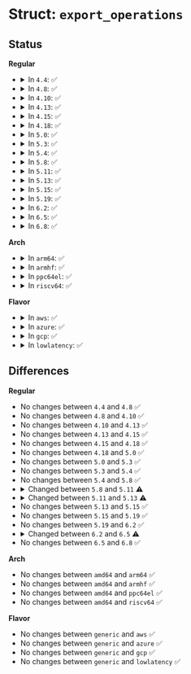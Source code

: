 # Struct: <code>export_operations</code>

## Status
<b>Regular</b>
<ul>
<li>
<details>
<summary>In <code>4.4</code>: ✅</summary>

```c
struct export_operations {
    int (*encode_fh)(struct inode *, __u32 *, int *, struct inode *);
    struct dentry * (*fh_to_dentry)(struct super_block *, struct fid *, int, int);
    struct dentry * (*fh_to_parent)(struct super_block *, struct fid *, int, int);
    int (*get_name)(struct dentry *, char *, struct dentry *);
    struct dentry * (*get_parent)(struct dentry *);
    int (*commit_metadata)(struct inode *);
    int (*get_uuid)(struct super_block *, u8 *, u32 *, u64 *);
    int (*map_blocks)(struct inode *, loff_t, u64, struct iomap *, bool, u32 *);
    int (*commit_blocks)(struct inode *, struct iomap *, int, struct iattr *);
};
```
</details>
</li>
<li>
<details>
<summary>In <code>4.8</code>: ✅</summary>

```c
struct export_operations {
    int (*encode_fh)(struct inode *, __u32 *, int *, struct inode *);
    struct dentry * (*fh_to_dentry)(struct super_block *, struct fid *, int, int);
    struct dentry * (*fh_to_parent)(struct super_block *, struct fid *, int, int);
    int (*get_name)(struct dentry *, char *, struct dentry *);
    struct dentry * (*get_parent)(struct dentry *);
    int (*commit_metadata)(struct inode *);
    int (*get_uuid)(struct super_block *, u8 *, u32 *, u64 *);
    int (*map_blocks)(struct inode *, loff_t, u64, struct iomap *, bool, u32 *);
    int (*commit_blocks)(struct inode *, struct iomap *, int, struct iattr *);
};
```
</details>
</li>
<li>
<details>
<summary>In <code>4.10</code>: ✅</summary>

```c
struct export_operations {
    int (*encode_fh)(struct inode *, __u32 *, int *, struct inode *);
    struct dentry * (*fh_to_dentry)(struct super_block *, struct fid *, int, int);
    struct dentry * (*fh_to_parent)(struct super_block *, struct fid *, int, int);
    int (*get_name)(struct dentry *, char *, struct dentry *);
    struct dentry * (*get_parent)(struct dentry *);
    int (*commit_metadata)(struct inode *);
    int (*get_uuid)(struct super_block *, u8 *, u32 *, u64 *);
    int (*map_blocks)(struct inode *, loff_t, u64, struct iomap *, bool, u32 *);
    int (*commit_blocks)(struct inode *, struct iomap *, int, struct iattr *);
};
```
</details>
</li>
<li>
<details>
<summary>In <code>4.13</code>: ✅</summary>

```c
struct export_operations {
    int (*encode_fh)(struct inode *, __u32 *, int *, struct inode *);
    struct dentry * (*fh_to_dentry)(struct super_block *, struct fid *, int, int);
    struct dentry * (*fh_to_parent)(struct super_block *, struct fid *, int, int);
    int (*get_name)(struct dentry *, char *, struct dentry *);
    struct dentry * (*get_parent)(struct dentry *);
    int (*commit_metadata)(struct inode *);
    int (*get_uuid)(struct super_block *, u8 *, u32 *, u64 *);
    int (*map_blocks)(struct inode *, loff_t, u64, struct iomap *, bool, u32 *);
    int (*commit_blocks)(struct inode *, struct iomap *, int, struct iattr *);
};
```
</details>
</li>
<li>
<details>
<summary>In <code>4.15</code>: ✅</summary>

```c
struct export_operations {
    int (*encode_fh)(struct inode *, __u32 *, int *, struct inode *);
    struct dentry * (*fh_to_dentry)(struct super_block *, struct fid *, int, int);
    struct dentry * (*fh_to_parent)(struct super_block *, struct fid *, int, int);
    int (*get_name)(struct dentry *, char *, struct dentry *);
    struct dentry * (*get_parent)(struct dentry *);
    int (*commit_metadata)(struct inode *);
    int (*get_uuid)(struct super_block *, u8 *, u32 *, u64 *);
    int (*map_blocks)(struct inode *, loff_t, u64, struct iomap *, bool, u32 *);
    int (*commit_blocks)(struct inode *, struct iomap *, int, struct iattr *);
};
```
</details>
</li>
<li>
<details>
<summary>In <code>4.18</code>: ✅</summary>

```c
struct export_operations {
    int (*encode_fh)(struct inode *, __u32 *, int *, struct inode *);
    struct dentry * (*fh_to_dentry)(struct super_block *, struct fid *, int, int);
    struct dentry * (*fh_to_parent)(struct super_block *, struct fid *, int, int);
    int (*get_name)(struct dentry *, char *, struct dentry *);
    struct dentry * (*get_parent)(struct dentry *);
    int (*commit_metadata)(struct inode *);
    int (*get_uuid)(struct super_block *, u8 *, u32 *, u64 *);
    int (*map_blocks)(struct inode *, loff_t, u64, struct iomap *, bool, u32 *);
    int (*commit_blocks)(struct inode *, struct iomap *, int, struct iattr *);
};
```
</details>
</li>
<li>
<details>
<summary>In <code>5.0</code>: ✅</summary>

```c
struct export_operations {
    int (*encode_fh)(struct inode *, __u32 *, int *, struct inode *);
    struct dentry * (*fh_to_dentry)(struct super_block *, struct fid *, int, int);
    struct dentry * (*fh_to_parent)(struct super_block *, struct fid *, int, int);
    int (*get_name)(struct dentry *, char *, struct dentry *);
    struct dentry * (*get_parent)(struct dentry *);
    int (*commit_metadata)(struct inode *);
    int (*get_uuid)(struct super_block *, u8 *, u32 *, u64 *);
    int (*map_blocks)(struct inode *, loff_t, u64, struct iomap *, bool, u32 *);
    int (*commit_blocks)(struct inode *, struct iomap *, int, struct iattr *);
};
```
</details>
</li>
<li>
<details>
<summary>In <code>5.3</code>: ✅</summary>

```c
struct export_operations {
    int (*encode_fh)(struct inode *, __u32 *, int *, struct inode *);
    struct dentry * (*fh_to_dentry)(struct super_block *, struct fid *, int, int);
    struct dentry * (*fh_to_parent)(struct super_block *, struct fid *, int, int);
    int (*get_name)(struct dentry *, char *, struct dentry *);
    struct dentry * (*get_parent)(struct dentry *);
    int (*commit_metadata)(struct inode *);
    int (*get_uuid)(struct super_block *, u8 *, u32 *, u64 *);
    int (*map_blocks)(struct inode *, loff_t, u64, struct iomap *, bool, u32 *);
    int (*commit_blocks)(struct inode *, struct iomap *, int, struct iattr *);
};
```
</details>
</li>
<li>
<details>
<summary>In <code>5.4</code>: ✅</summary>

```c
struct export_operations {
    int (*encode_fh)(struct inode *, __u32 *, int *, struct inode *);
    struct dentry * (*fh_to_dentry)(struct super_block *, struct fid *, int, int);
    struct dentry * (*fh_to_parent)(struct super_block *, struct fid *, int, int);
    int (*get_name)(struct dentry *, char *, struct dentry *);
    struct dentry * (*get_parent)(struct dentry *);
    int (*commit_metadata)(struct inode *);
    int (*get_uuid)(struct super_block *, u8 *, u32 *, u64 *);
    int (*map_blocks)(struct inode *, loff_t, u64, struct iomap *, bool, u32 *);
    int (*commit_blocks)(struct inode *, struct iomap *, int, struct iattr *);
};
```
</details>
</li>
<li>
<details>
<summary>In <code>5.8</code>: ✅</summary>

```c
struct export_operations {
    int (*encode_fh)(struct inode *, __u32 *, int *, struct inode *);
    struct dentry * (*fh_to_dentry)(struct super_block *, struct fid *, int, int);
    struct dentry * (*fh_to_parent)(struct super_block *, struct fid *, int, int);
    int (*get_name)(struct dentry *, char *, struct dentry *);
    struct dentry * (*get_parent)(struct dentry *);
    int (*commit_metadata)(struct inode *);
    int (*get_uuid)(struct super_block *, u8 *, u32 *, u64 *);
    int (*map_blocks)(struct inode *, loff_t, u64, struct iomap *, bool, u32 *);
    int (*commit_blocks)(struct inode *, struct iomap *, int, struct iattr *);
};
```
</details>
</li>
<li>
<details>
<summary>In <code>5.11</code>: ✅</summary>

```c
struct export_operations {
    int (*encode_fh)(struct inode *, __u32 *, int *, struct inode *);
    struct dentry * (*fh_to_dentry)(struct super_block *, struct fid *, int, int);
    struct dentry * (*fh_to_parent)(struct super_block *, struct fid *, int, int);
    int (*get_name)(struct dentry *, char *, struct dentry *);
    struct dentry * (*get_parent)(struct dentry *);
    int (*commit_metadata)(struct inode *);
    int (*get_uuid)(struct super_block *, u8 *, u32 *, u64 *);
    int (*map_blocks)(struct inode *, loff_t, u64, struct iomap *, bool, u32 *);
    int (*commit_blocks)(struct inode *, struct iomap *, int, struct iattr *);
    long unsigned int flags;
};
```
</details>
</li>
<li>
<details>
<summary>In <code>5.13</code>: ✅</summary>

```c
struct export_operations {
    int (*encode_fh)(struct inode *, __u32 *, int *, struct inode *);
    struct dentry * (*fh_to_dentry)(struct super_block *, struct fid *, int, int);
    struct dentry * (*fh_to_parent)(struct super_block *, struct fid *, int, int);
    int (*get_name)(struct dentry *, char *, struct dentry *);
    struct dentry * (*get_parent)(struct dentry *);
    int (*commit_metadata)(struct inode *);
    int (*get_uuid)(struct super_block *, u8 *, u32 *, u64 *);
    int (*map_blocks)(struct inode *, loff_t, u64, struct iomap *, bool, u32 *);
    int (*commit_blocks)(struct inode *, struct iomap *, int, struct iattr *);
    u64 (*fetch_iversion)(struct inode *);
    long unsigned int flags;
};
```
</details>
</li>
<li>
<details>
<summary>In <code>5.15</code>: ✅</summary>

```c
struct export_operations {
    int (*encode_fh)(struct inode *, __u32 *, int *, struct inode *);
    struct dentry * (*fh_to_dentry)(struct super_block *, struct fid *, int, int);
    struct dentry * (*fh_to_parent)(struct super_block *, struct fid *, int, int);
    int (*get_name)(struct dentry *, char *, struct dentry *);
    struct dentry * (*get_parent)(struct dentry *);
    int (*commit_metadata)(struct inode *);
    int (*get_uuid)(struct super_block *, u8 *, u32 *, u64 *);
    int (*map_blocks)(struct inode *, loff_t, u64, struct iomap *, bool, u32 *);
    int (*commit_blocks)(struct inode *, struct iomap *, int, struct iattr *);
    u64 (*fetch_iversion)(struct inode *);
    long unsigned int flags;
};
```
</details>
</li>
<li>
<details>
<summary>In <code>5.19</code>: ✅</summary>

```c
struct export_operations {
    int (*encode_fh)(struct inode *, __u32 *, int *, struct inode *);
    struct dentry * (*fh_to_dentry)(struct super_block *, struct fid *, int, int);
    struct dentry * (*fh_to_parent)(struct super_block *, struct fid *, int, int);
    int (*get_name)(struct dentry *, char *, struct dentry *);
    struct dentry * (*get_parent)(struct dentry *);
    int (*commit_metadata)(struct inode *);
    int (*get_uuid)(struct super_block *, u8 *, u32 *, u64 *);
    int (*map_blocks)(struct inode *, loff_t, u64, struct iomap *, bool, u32 *);
    int (*commit_blocks)(struct inode *, struct iomap *, int, struct iattr *);
    u64 (*fetch_iversion)(struct inode *);
    long unsigned int flags;
};
```
</details>
</li>
<li>
<details>
<summary>In <code>6.2</code>: ✅</summary>

```c
struct export_operations {
    int (*encode_fh)(struct inode *, __u32 *, int *, struct inode *);
    struct dentry * (*fh_to_dentry)(struct super_block *, struct fid *, int, int);
    struct dentry * (*fh_to_parent)(struct super_block *, struct fid *, int, int);
    int (*get_name)(struct dentry *, char *, struct dentry *);
    struct dentry * (*get_parent)(struct dentry *);
    int (*commit_metadata)(struct inode *);
    int (*get_uuid)(struct super_block *, u8 *, u32 *, u64 *);
    int (*map_blocks)(struct inode *, loff_t, u64, struct iomap *, bool, u32 *);
    int (*commit_blocks)(struct inode *, struct iomap *, int, struct iattr *);
    u64 (*fetch_iversion)(struct inode *);
    long unsigned int flags;
};
```
</details>
</li>
<li>
<details>
<summary>In <code>6.5</code>: ✅</summary>

```c
struct export_operations {
    int (*encode_fh)(struct inode *, __u32 *, int *, struct inode *);
    struct dentry * (*fh_to_dentry)(struct super_block *, struct fid *, int, int);
    struct dentry * (*fh_to_parent)(struct super_block *, struct fid *, int, int);
    int (*get_name)(struct dentry *, char *, struct dentry *);
    struct dentry * (*get_parent)(struct dentry *);
    int (*commit_metadata)(struct inode *);
    int (*get_uuid)(struct super_block *, u8 *, u32 *, u64 *);
    int (*map_blocks)(struct inode *, loff_t, u64, struct iomap *, bool, u32 *);
    int (*commit_blocks)(struct inode *, struct iomap *, int, struct iattr *);
    long unsigned int flags;
};
```
</details>
</li>
<li>
<details>
<summary>In <code>6.8</code>: ✅</summary>

```c
struct export_operations {
    int (*encode_fh)(struct inode *, __u32 *, int *, struct inode *);
    struct dentry * (*fh_to_dentry)(struct super_block *, struct fid *, int, int);
    struct dentry * (*fh_to_parent)(struct super_block *, struct fid *, int, int);
    int (*get_name)(struct dentry *, char *, struct dentry *);
    struct dentry * (*get_parent)(struct dentry *);
    int (*commit_metadata)(struct inode *);
    int (*get_uuid)(struct super_block *, u8 *, u32 *, u64 *);
    int (*map_blocks)(struct inode *, loff_t, u64, struct iomap *, bool, u32 *);
    int (*commit_blocks)(struct inode *, struct iomap *, int, struct iattr *);
    long unsigned int flags;
};
```
</details>
</li>
</ul>
<b>Arch</b>
<ul>
<li>
<details>
<summary>In <code>arm64</code>: ✅</summary>

```c
struct export_operations {
    int (*encode_fh)(struct inode *, __u32 *, int *, struct inode *);
    struct dentry * (*fh_to_dentry)(struct super_block *, struct fid *, int, int);
    struct dentry * (*fh_to_parent)(struct super_block *, struct fid *, int, int);
    int (*get_name)(struct dentry *, char *, struct dentry *);
    struct dentry * (*get_parent)(struct dentry *);
    int (*commit_metadata)(struct inode *);
    int (*get_uuid)(struct super_block *, u8 *, u32 *, u64 *);
    int (*map_blocks)(struct inode *, loff_t, u64, struct iomap *, bool, u32 *);
    int (*commit_blocks)(struct inode *, struct iomap *, int, struct iattr *);
};
```
</details>
</li>
<li>
<details>
<summary>In <code>armhf</code>: ✅</summary>

```c
struct export_operations {
    int (*encode_fh)(struct inode *, __u32 *, int *, struct inode *);
    struct dentry * (*fh_to_dentry)(struct super_block *, struct fid *, int, int);
    struct dentry * (*fh_to_parent)(struct super_block *, struct fid *, int, int);
    int (*get_name)(struct dentry *, char *, struct dentry *);
    struct dentry * (*get_parent)(struct dentry *);
    int (*commit_metadata)(struct inode *);
    int (*get_uuid)(struct super_block *, u8 *, u32 *, u64 *);
    int (*map_blocks)(struct inode *, loff_t, u64, struct iomap *, bool, u32 *);
    int (*commit_blocks)(struct inode *, struct iomap *, int, struct iattr *);
};
```
</details>
</li>
<li>
<details>
<summary>In <code>ppc64el</code>: ✅</summary>

```c
struct export_operations {
    int (*encode_fh)(struct inode *, __u32 *, int *, struct inode *);
    struct dentry * (*fh_to_dentry)(struct super_block *, struct fid *, int, int);
    struct dentry * (*fh_to_parent)(struct super_block *, struct fid *, int, int);
    int (*get_name)(struct dentry *, char *, struct dentry *);
    struct dentry * (*get_parent)(struct dentry *);
    int (*commit_metadata)(struct inode *);
    int (*get_uuid)(struct super_block *, u8 *, u32 *, u64 *);
    int (*map_blocks)(struct inode *, loff_t, u64, struct iomap *, bool, u32 *);
    int (*commit_blocks)(struct inode *, struct iomap *, int, struct iattr *);
};
```
</details>
</li>
<li>
<details>
<summary>In <code>riscv64</code>: ✅</summary>

```c
struct export_operations {
    int (*encode_fh)(struct inode *, __u32 *, int *, struct inode *);
    struct dentry * (*fh_to_dentry)(struct super_block *, struct fid *, int, int);
    struct dentry * (*fh_to_parent)(struct super_block *, struct fid *, int, int);
    int (*get_name)(struct dentry *, char *, struct dentry *);
    struct dentry * (*get_parent)(struct dentry *);
    int (*commit_metadata)(struct inode *);
    int (*get_uuid)(struct super_block *, u8 *, u32 *, u64 *);
    int (*map_blocks)(struct inode *, loff_t, u64, struct iomap *, bool, u32 *);
    int (*commit_blocks)(struct inode *, struct iomap *, int, struct iattr *);
};
```
</details>
</li>
</ul>
<b>Flavor</b>
<ul>
<li>
<details>
<summary>In <code>aws</code>: ✅</summary>

```c
struct export_operations {
    int (*encode_fh)(struct inode *, __u32 *, int *, struct inode *);
    struct dentry * (*fh_to_dentry)(struct super_block *, struct fid *, int, int);
    struct dentry * (*fh_to_parent)(struct super_block *, struct fid *, int, int);
    int (*get_name)(struct dentry *, char *, struct dentry *);
    struct dentry * (*get_parent)(struct dentry *);
    int (*commit_metadata)(struct inode *);
    int (*get_uuid)(struct super_block *, u8 *, u32 *, u64 *);
    int (*map_blocks)(struct inode *, loff_t, u64, struct iomap *, bool, u32 *);
    int (*commit_blocks)(struct inode *, struct iomap *, int, struct iattr *);
};
```
</details>
</li>
<li>
<details>
<summary>In <code>azure</code>: ✅</summary>

```c
struct export_operations {
    int (*encode_fh)(struct inode *, __u32 *, int *, struct inode *);
    struct dentry * (*fh_to_dentry)(struct super_block *, struct fid *, int, int);
    struct dentry * (*fh_to_parent)(struct super_block *, struct fid *, int, int);
    int (*get_name)(struct dentry *, char *, struct dentry *);
    struct dentry * (*get_parent)(struct dentry *);
    int (*commit_metadata)(struct inode *);
    int (*get_uuid)(struct super_block *, u8 *, u32 *, u64 *);
    int (*map_blocks)(struct inode *, loff_t, u64, struct iomap *, bool, u32 *);
    int (*commit_blocks)(struct inode *, struct iomap *, int, struct iattr *);
};
```
</details>
</li>
<li>
<details>
<summary>In <code>gcp</code>: ✅</summary>

```c
struct export_operations {
    int (*encode_fh)(struct inode *, __u32 *, int *, struct inode *);
    struct dentry * (*fh_to_dentry)(struct super_block *, struct fid *, int, int);
    struct dentry * (*fh_to_parent)(struct super_block *, struct fid *, int, int);
    int (*get_name)(struct dentry *, char *, struct dentry *);
    struct dentry * (*get_parent)(struct dentry *);
    int (*commit_metadata)(struct inode *);
    int (*get_uuid)(struct super_block *, u8 *, u32 *, u64 *);
    int (*map_blocks)(struct inode *, loff_t, u64, struct iomap *, bool, u32 *);
    int (*commit_blocks)(struct inode *, struct iomap *, int, struct iattr *);
};
```
</details>
</li>
<li>
<details>
<summary>In <code>lowlatency</code>: ✅</summary>

```c
struct export_operations {
    int (*encode_fh)(struct inode *, __u32 *, int *, struct inode *);
    struct dentry * (*fh_to_dentry)(struct super_block *, struct fid *, int, int);
    struct dentry * (*fh_to_parent)(struct super_block *, struct fid *, int, int);
    int (*get_name)(struct dentry *, char *, struct dentry *);
    struct dentry * (*get_parent)(struct dentry *);
    int (*commit_metadata)(struct inode *);
    int (*get_uuid)(struct super_block *, u8 *, u32 *, u64 *);
    int (*map_blocks)(struct inode *, loff_t, u64, struct iomap *, bool, u32 *);
    int (*commit_blocks)(struct inode *, struct iomap *, int, struct iattr *);
};
```
</details>
</li>
</ul>

## Differences
<b>Regular</b>
<ul>
<li>
No changes between <code>4.4</code> and <code>4.8</code> ✅
</li>
<li>
No changes between <code>4.8</code> and <code>4.10</code> ✅
</li>
<li>
No changes between <code>4.10</code> and <code>4.13</code> ✅
</li>
<li>
No changes between <code>4.13</code> and <code>4.15</code> ✅
</li>
<li>
No changes between <code>4.15</code> and <code>4.18</code> ✅
</li>
<li>
No changes between <code>4.18</code> and <code>5.0</code> ✅
</li>
<li>
No changes between <code>5.0</code> and <code>5.3</code> ✅
</li>
<li>
No changes between <code>5.3</code> and <code>5.4</code> ✅
</li>
<li>
No changes between <code>5.4</code> and <code>5.8</code> ✅
</li>
<li>
<details>
<summary>Changed between <code>5.8</code> and <code>5.11</code> ⚠️</summary>
<ul>
<li>
<b>Field added. </b>
<code>long unsigned int flags</code>
</li>
</ul>
</details>
</li>
<li>
<details>
<summary>Changed between <code>5.11</code> and <code>5.13</code> ⚠️</summary>
<ul>
<li>
<b>Field added. </b>
<code>u64 (*fetch_iversion)(struct inode *)</code>
</li>
</ul>
</details>
</li>
<li>
No changes between <code>5.13</code> and <code>5.15</code> ✅
</li>
<li>
No changes between <code>5.15</code> and <code>5.19</code> ✅
</li>
<li>
No changes between <code>5.19</code> and <code>6.2</code> ✅
</li>
<li>
<details>
<summary>Changed between <code>6.2</code> and <code>6.5</code> ⚠️</summary>
<ul>
<li>
<b>Field removed. </b>
<code>u64 (*fetch_iversion)(struct inode *)</code>
</li>
</ul>
</details>
</li>
<li>
No changes between <code>6.5</code> and <code>6.8</code> ✅
</li>
</ul>
<b>Arch</b>
<ul>
<li>
No changes between <code>amd64</code> and <code>arm64</code> ✅
</li>
<li>
No changes between <code>amd64</code> and <code>armhf</code> ✅
</li>
<li>
No changes between <code>amd64</code> and <code>ppc64el</code> ✅
</li>
<li>
No changes between <code>amd64</code> and <code>riscv64</code> ✅
</li>
</ul>
<b>Flavor</b>
<ul>
<li>
No changes between <code>generic</code> and <code>aws</code> ✅
</li>
<li>
No changes between <code>generic</code> and <code>azure</code> ✅
</li>
<li>
No changes between <code>generic</code> and <code>gcp</code> ✅
</li>
<li>
No changes between <code>generic</code> and <code>lowlatency</code> ✅
</li>
</ul>
